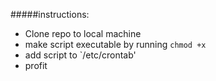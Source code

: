 #####instructions:
* Clone repo to local machine
* make script executable by running `chmod +x`
* add script to `/etc/crontab'
* profit

